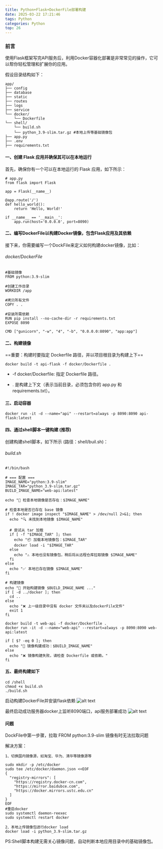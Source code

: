 ```yaml
---
title: Python+Flask+DockerFile部署构建
date: 2025-03-22 17:21:46
tags: Python
categories: Python
top: 26
---
```


### 前言
使用Flask框架写完API服务后，利用Docker容器化部署是非常常见的操作，它可以帮你轻松管理和扩展你的应用。

假设目录结构如下：

```
app/
├── config
├── database
├── static
├── routes
├── logs
├── service
└── docker/
    └── Dockerfile
└── shell/
    └── build.sh
    └── python_3.9-slim.tar.gz #本地上传等基础镜像包
├── app.py
├── .env
├── requirements.txt
```



#### 一、创建 Flask 应用并确保其可以在本地运行

首先，确保你有一个可以在本地运行的 Flask 应用，如下所示：
```
# app.py
from flask import Flask

app = Flask(__name__)

@app.route('/')
def hello_world():
    return 'Hello, World!'

if __name__ == '__main__':
    app.run(host='0.0.0.0', port=8090)

```

#### 二、编写DockerFile以构建Docker镜像，包含Flask应用及其依赖

接下来，你需要编写一个DockFile来定义如何构建docker镜像，比如：

###### docker/DockerFile
```
#基础镜像
FROM python:3.9-slim

#创建工作目录
WORKDIR /app

#拷贝所有文件
COPY . .

#安装所需依赖
RUN pip install --no-cache-dir -r requirements.txt
EXPOSE 8090

CMD ["gunicorn", "-w", "4", "-b", "0.0.0.0:8090", "app:app"]
```

#### 二、构建镜像


==重要：构建时要指定 Dockerfile 路径，并以项目根目录为构建上下==
```
docker build -t api-flask -f docker/Dockerfile .
```

- -f docker/Dockerfile: 指定 Dockerfile 路径。

- . 是构建上下文（表示当前目录，必须包含你的 app.py 和 requirements.txt）。

#### 三、启动容器

```
docker run -it -d --name="api" --restart=always -p 8090:8090 api-flask:latest
```


#### 四、通过shell脚本一键构建 (推荐)

创建构建shell脚本，如下所示 (路径：shell/buil.sh)：
###### build.sh
```
#!/bin/bash

# === 配置 ===
IMAGE_NAME="python:3.9-slim"
IMAGE_TAR="python_3.9-slim.tar.gz"
BUILD_IMAGE_NAME="web-api:latest"

echo "🚀 检查本地镜像是否存在：$IMAGE_NAME"

# 检查本地是否已存在 base 镜像
if ! docker image inspect "$IMAGE_NAME" > /dev/null 2>&1; then
  echo "🔍 未找到本地镜像 $IMAGE_NAME"

  # 尝试从 tar 加载
  if [ -f "$IMAGE_TAR" ]; then
    echo "📦 加载本地镜像包：$IMAGE_TAR"
    docker load -i "$IMAGE_TAR"
  else
    echo "⚠️ 本地也没有镜像包，稍后将从远程仓库拉取镜像 $IMAGE_NAME"
  fi
else
  echo "✅ 本地已存在镜像 $IMAGE_NAME"
fi

# 构建镜像
echo "🔧 开始构建镜像 $BUILD_IMAGE_NAME ..."
if [ -d ../docker ]; then
  cd ..
else
  echo "❌ 上一级目录中没有 docker 文件夹以及dockerFile文件"
  exit 1
fi

docker build -t web-api -f docker/Dockerfile .
docker run -it -d --name="web-api" --restart=always -p 8090:8090 web-api:latest

if [ $? -eq 0 ]; then
  echo "🎉 镜像构建成功：$BUILD_IMAGE_NAME"
else
  echo "❌ 镜像构建失败，请检查 Dockerfile 或依赖。"
fi

```

#### 五、最终构建如下

```
cd /shell
chmod +x build.sh
./build.sh
```
启动构建DockerFile并安装flask依赖
![alt text](/images/file/build_1.jpg)

最终启动成功服务器docker上监听8090端口，api服务部署成功
![alt text](/images/file/build_2.jpg)

#### 问题
DockFile中第一步骤，拉取 FROM python:3.9-slim 镜像有时无法拉取问题

解决方案：
```
1、切换国内镜像源，如淘宝、华为、清华等镜像源等

sudo mkdir -p /etc/docker
sudo tee /etc/docker/daemon.json <<EOF
{
  "registry-mirrors": [
    "https://registry.docker-cn.com",
    "https://mirror.baidubce.com",
    "https://docker.mirrors.ustc.edu.cn"
  ]
}
EOF
#重启docker
sudo systemctl daemon-reexec
sudo systemctl restart docker

2、本地上传镜像包进行docker load
docker load -i python_3.9-slim.tar.gz
```
PS:Shell脚本构建无需关心镜像问题，自动判断本地应用目录中的基础镜像包。


